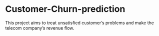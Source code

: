 # Customer-Churn-prediction
This project aims to treat unsatisfied customer’s problems and make the telecom company’s revenue flow.
